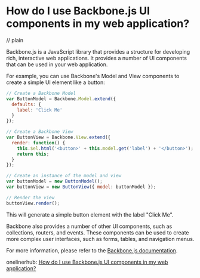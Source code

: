 # How do I use Backbone.js UI components in my web application?
// plain

Backbone.js is a JavaScript library that provides a structure for developing rich, interactive web applications. It provides a number of UI components that can be used in your web application.

For example, you can use Backbone's Model and View components to create a simple UI element like a button:

```javascript
// Create a Backbone Model
var ButtonModel = Backbone.Model.extend({
  defaults: {
    label: 'Click Me'
  }
});

// Create a Backbone View
var ButtonView = Backbone.View.extend({
  render: function() {
    this.$el.html('<button>' + this.model.get('label') + '</button>');
    return this;
  }
});

// Create an instance of the model and view
var buttonModel = new ButtonModel();
var buttonView = new ButtonView({ model: buttonModel });

// Render the view
buttonView.render();
```

This will generate a simple button element with the label "Click Me".

Backbone also provides a number of other UI components, such as collections, routers, and events. These components can be used to create more complex user interfaces, such as forms, tables, and navigation menus.

For more information, please refer to the [Backbone.js documentation](https://backbonejs.org/).

onelinerhub: [How do I use Backbone.js UI components in my web application?](https://onelinerhub.com/backbone.js/how-do-i-use-backbone-js-ui-components-in-my-web-application)